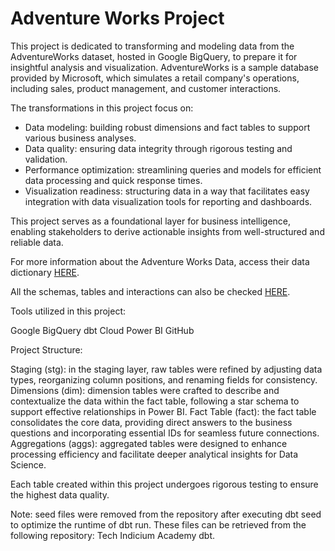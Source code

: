 # Adventure Works Project

This project is dedicated to transforming and modeling data from the AdventureWorks dataset, hosted in Google BigQuery, to prepare it for insightful analysis and visualization. AdventureWorks is a sample database provided by Microsoft, which simulates a retail company's operations, including sales, product management, and customer interactions.

The transformations in this project focus on:

- Data modeling: building robust dimensions and fact tables to support various business analyses.
- Data quality: ensuring data integrity through rigorous testing and validation.
- Performance optimization: streamlining queries and models for efficient data processing and quick response times.
- Visualization readiness: structuring data in a way that facilitates easy integration with data visualization tools for reporting and dashboards.

This project serves as a foundational layer for business intelligence, enabling stakeholders to derive actionable insights from well-structured and reliable data.

For more information about the Adventure Works Data, access their data dictionary [HERE](https://dataedo.com/download/AdventureWorks.pdf).

All the schemas, tables and interactions can also be checked [HERE](https://moidulhassan.wordpress.com/wp-content/uploads/2014/07/adventureworks2008_schema.gif).

Tools utilized in this project:

Google BigQuery
dbt Cloud
Power BI
GitHub

Project Structure:

Staging (stg): in the staging layer, raw tables were refined by adjusting data types, reorganizing column positions, and renaming fields for consistency.
Dimensions (dim): dimension tables were crafted to describe and contextualize the data within the fact table, following a star schema to support effective relationships in Power BI.
Fact Table (fact): the fact table consolidates the core data, providing direct answers to the business questions and incorporating essential IDs for seamless future connections.
Aggregations (aggs): aggregated tables were designed to enhance processing efficiency and facilitate deeper analytical insights for Data Science.

Each table created within this project undergoes rigorous testing to ensure the highest data quality.

Note: seed files were removed from the repository after executing dbt seed to optimize the runtime of dbt run. These files can be retrieved from the following repository: Tech Indicium Academy dbt.
